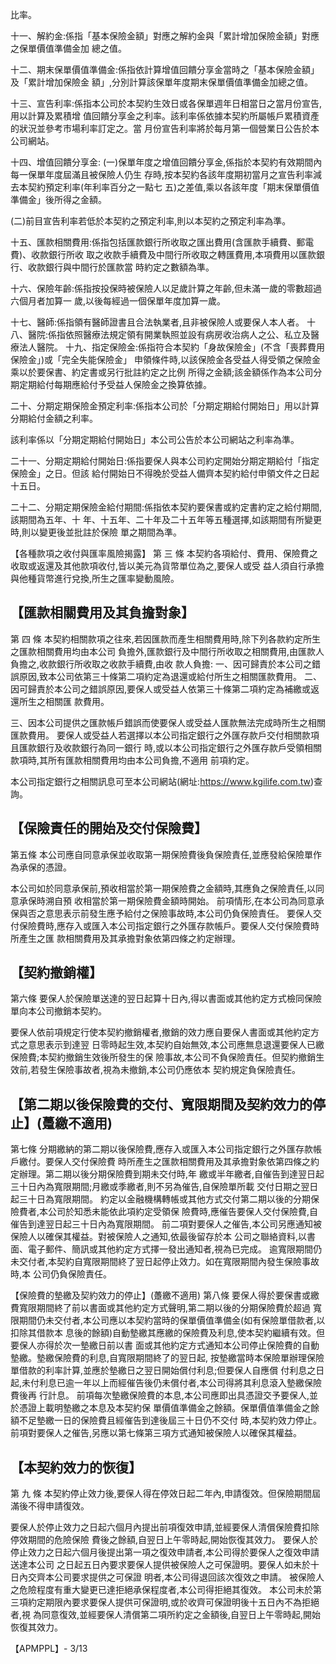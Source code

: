 比率。

十一、解約金:係指「基本保險金額」對應之解約金與「累計增加保險金額」對應之保單價值準備金加 總之值。

十二、期末保單價值準備金:係指依計算增值回饋分享金當時之「基本保險金額」及「累計增加保險金 額」,分別計算該保單年度期末保單價值準備金加總之值。

十三、宣告利率:係指本公司於本契約生效日或各保單週年日相當日之當月份宣告,用以計算及累積增 值回饋分享金之利率。該利率係依據本契約所屬帳戶累積資產的狀況並參考市場利率訂定之。當 月份宣告利率將於每月第一個營業日公告於本公司網站。

十四、增值回饋分享金:
(一)保單年度之增值回饋分享金,係指於本契約有效期間內每一保單年度屆滿且被保險人仍生 存時,按本契約各該年度期初當月之宣告利率減去本契約預定利率(年利率百分之一點七 五)之差值,乘以各該年度「期末保單價值準備金」後所得之金額。

(二)前目宣告利率若低於本契約之預定利率,則以本契約之預定利率為準。

十五、匯款相關費用:係指包括匯款銀行所收取之匯出費用(含匯款手續費、郵電費)、收款銀行所收 取之收款手續費及中間行所收取之轉匯費用,本項費用以匯款銀行、收款銀行與中間行於匯款當 時約定之數額為準。

十六、保險年齡:係指按投保時被保險人以足歲計算之年齡,但未滿一歲的零數超過六個月者加算一 歲,以後每經過一個保單年度加算一歲。

十七、醫師:係指領有醫師證書且合法執業者,且非被保險人或要保人本人者。 十八、醫院:係指依照醫療法規定領有開業執照並設有病房收治病人之公、私立及醫療法人醫院。 十九、指定保險金:係指符合本契約「身故保險金」(不含「喪葬費用保險金」)或「完全失能保險金」
申領條件時,以該保險金各受益人得受領之保險金乘以於要保書、約定書或另行批註約定之比例 所得之金額;該金額係作為本公司分期定期給付每期應給付予受益人保險金之換算依據。

二十、分期定期保險金預定利率:係指本公司於「分期定期給付開始日」用以計算分期給付金額之利率。

該利率係以「分期定期給付開始日」本公司公告於本公司網站之利率為準。

二十一、分期定期給付開始日:係指要保人與本公司約定開始分期定期給付「指定保險金」之日。但該 給付開始日不得晚於受益人備齊本契約給付申領文件之日起十五日。

二十二、分期定期保險金給付期間:係指依本契約要保書或約定書約定之給付期間,該期間為五年、十 年、十五年、二十年及二十五年等五種選擇,如該期間有所變更時,則以變更後並批註於保險 單之期間為準。

【各種款項之收付與匯率風險揭露】
第 三 條 本契約各項給付、費用、保險費之收取或返還及其他款項收付,皆以美元為貨幣單位為之,要保人或受 益人須自行承擔與他種貨幣進行兌換,所生之匯率變動風險。

## 【匯款相關費用及其負擔對象】

第 四 條 本契約相關款項之往來,若因匯款而產生相關費用時,除下列各款約定所生之匯款相關費用均由本公司 負擔外,匯款銀行及中間行所收取之相關費用,由匯款人負擔之,收款銀行所收取之收款手續費,由收 款人負擔: 一、因可歸責於本公司之錯誤原因,致本公司依第三十條第二項約定為退還或給付所生之相關匯款費用。 二、因可歸責於本公司之錯誤原因,要保人或受益人依第三十條第二項約定為補繳或返還所生之相關匯 款費用。

三、因本公司提供之匯款帳戶錯誤而使要保人或受益人匯款無法完成時所生之相關匯款費用。 要保人或受益人若選擇以本公司指定銀行之外匯存款戶交付相關款項且匯款銀行及收款銀行為同一銀行 時,或以本公司指定銀行之外匯存款戶受領相關款項時,其所有匯款相關費用均由本公司負擔,不適用 前項約定。

本公司指定銀行之相關訊息可至本公司網站(網址:https://www.kgilife.com.tw)查詢。

## 【保險責任的開始及交付保險費】

第五條 本公司應自同意承保並收取第一期保險費後負保險責任,並應發給保險單作為承保的憑證。

本公司如於同意承保前,預收相當於第一期保險費之金額時,其應負之保險責任,以同意承保時溯自預 收相當於第一期保險費金額時開始。 前項情形,在本公司為同意承保與否之意思表示前發生應予給付之保險事故時,本公司仍負保險責任。 要保人交付保險費時,應存入或匯入本公司指定銀行之外匯存款帳戶。要保人交付保險費時所產生之匯 款相關費用及其承擔對象依第四條之約定辦理。

## 【契約撤銷權】

第六條 要保人於保險單送達的翌日起算十日內,得以書面或其他約定方式檢同保險單向本公司撤銷本契約。

要保人依前項規定行使本契約撤銷權者,撤銷的效力應自要保人書面或其他約定方式之意思表示到達翌 日零時起生效,本契約自始無效,本公司應無息退還要保人已繳保險費;本契約撤銷生效後所發生的保 險事故,本公司不負保險責任。但契約撤銷生效前,若發生保險事故者,視為未撤銷,本公司仍應依本 契約規定負保險責任。

## 【第二期以後保險費的交付、寬限期間及契約效力的停止】(躉繳不適用)

第七條 分期繳納的第二期以後保險費,應存入或匯入本公司指定銀行之外匯存款帳戶繳付。要保人交付保險費 時所產生之匯款相關費用及其承擔對象依第四條之約定辦理。第二期以後分期保險費到期未交付時,年 繳或半年繳者,自催告到達翌日起三十日內為寬限期間;月繳或季繳者,則不另為催告,自保險單所載 交付日期之翌日起三十日為寬限期間。 約定以金融機構轉帳或其他方式交付第二期以後的分期保險費者,本公司於知悉未能依此項約定受領保 險費時,應催告要保人交付保險費,自催告到達翌日起三十日內為寬限期間。 前二項對要保人之催告,本公司另應通知被保險人以確保其權益。對被保險人之通知,依最後留存於本 公司之聯絡資料,以書面、電子郵件、簡訊或其他約定方式擇一發出通知者,視為已完成。 逾寬限期間仍未交付者,本契約自寬限期間終了翌日起停止效力。如在寬限期間內發生保險事故時,本 公司仍負保險責任。

【保險費的墊繳及契約效力的停止】(躉繳不適用)
第八條 要保人得於要保書或繳費寬限期間終了前以書面或其他約定方式聲明,第二期以後的分期保險費於超過 寬限期間仍未交付者,本公司應以本契約當時的保單價值準備金(如有保險單借款者,以扣除其借款本 息後的餘額)自動墊繳其應繳的保險費及利息,使本契約繼續有效。但要保人亦得於次一墊繳日前以書 面或其他約定方式通知本公司停止保險費的自動墊繳。墊繳保險費的利息,自寬限期間終了的翌日起, 按墊繳當時本保險單辦理保險單借款的利率計算,並應於墊繳日之翌日開始償付利息;但要保人自應償 付利息之日起,未付利息已逾一年以上而經催告後仍未償付者,本公司得將其利息滾入墊繳保險費後再 行計息。 前項每次墊繳保險費的本息,本公司應即出具憑證交予要保人,並於憑證上載明墊繳之本息及本契約保 單價值準備金之餘額。保單價值準備金之餘額不足墊繳一日的保險費且經催告到達後屆三十日仍不交付 時,本契約效力停止。 前項對要保人之催告,另應以第七條第三項方式通知被保險人以確保其權益。

## 【本契約效力的恢復】

第 九 條 本契約停止效力後,要保人得在停效日起二年內,申請復效。但保險期間屆滿後不得申請復效。

要保人於停止效力之日起六個月內提出前項復效申請,並經要保人清償保險費扣除停效期間的危險保險 費後之餘額,自翌日上午零時起,開始恢復其效力。 要保人於停止效力之日起六個月後提出第一項之復效申請者,本公司得於要保人之復效申請送達本公司 之日起五日內要求要保人提供被保險人之可保證明。要保人如未於十日內交齊本公司要求提供之可保證 明者,本公司得退回該次復效之申請。 被保險人之危險程度有重大變更已達拒絕承保程度者,本公司得拒絕其復效。 本公司未於第三項約定期限內要求要保人提供可保證明,或於收齊可保證明後十五日內不為拒絕者,視 為同意復效,並經要保人清償第二項所約定之金額後,自翌日上午零時起,開始恢復其效力。

【APMPPL】- 3/13
